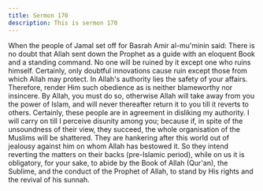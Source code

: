 ```yaml
---
title: Sermon 170
description: This is sermon 170
---
```


When the people of Jamal set off for
Basrah Amir al-mu'minin said:
There is no doubt that Allah sent down the Prophet as a guide with an eloquent Book and a
standing command. No one will be ruined by it except one who ruins himself. Certainly, only
doubtful innovations cause ruin except those from which Allah may protect.
In Allah's authority lies the safety of your affairs. Therefore, render Him such obedience as is
neither blameworthy nor insincere. By Allah, you must do so, otherwise Allah will take away
from you the power of Islam, and will never thereafter return it to you till it reverts to others.
Certainly, these people are in agreement in disliking my authority. I will carry on till I
perceive disunity among you; because if, in spite of the unsoundness of their view, they
succeed, the whole organisation of the Muslims will be shattered. They are hankering after
this world out of jealousy against him on whom Allah has bestowed it.
So they intend reverting the matters on their backs (pre-Islamic period), while on us it is
obligatory, for your sake, to abide by the Book of Allah (Qur'an), the Sublime, and the
conduct of the Prophet of Allah, to stand by His rights and the revival of his sunnah.
